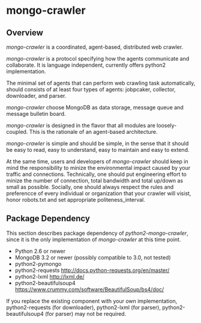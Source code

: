 # mongo-crawler

## Overview

*mongo-crawler* is a coordinated, agent-based, distributed web crawler. 

*mongo-crawler* is a protocol specifying how the agents communicate and collaborate.
It is language independent, currently offers python2 implementation.

The minimal set of agents that can perform web crawling task automatically, should consists of at least four types of agents: jobpcaker, collector, downloader, and parser.

*mongo-crawler* choose MongoDB as data storage, message queue and message bulletin board. 

*mongo-crawler* is designed in the flavor that all modules are loosely-coupled. This is the rationale of an agent-based architecture.

*mongo-crawler* is simple and should be simple, in the sense that it should be easy to read, easy to understand, easy to maintain and easy to extend.

At the same time, users and developers of *mongo-crawler* should keep in mind the responsibility to minize the environmental impact caused by your traffic and connections. Technically, one should put engineering effort to minize the number of connection, total bandwidth and total up/down as small as possible. Socially, one should always respect the rules and preferencce of every individual or organization that your crawler will visist, honor robots.txt and set appropriate politeness_interval.

## Package Dependency

This section describes package dependency of *python2-mongo-crawler*, since it is the only implementation of *mongo-crawler* at this time point.

* Python 2.6 or newer
* MongoDB 3.2 or newer (possibly compatible to 3.0, not tested)
* python2-pymongo
* python2-requests <a href="http://docs.python-requests.org/en/master/">http://docs.python-requests.org/en/master/</a>
* python2-lxml <a href="http://lxml.de/">http://lxml.de/</a>
* python2-beautifulsoup4 <a href="https://www.crummy.com/software/BeautifulSoup/bs4/doc/">https://www.crummy.com/software/BeautifulSoup/bs4/doc/</a>

If you replace the existing component with your own implementation, python2-requests (for downloader), python2-lxml (for parser), python2-beautifulsoup4 (for parser) may not be required.

